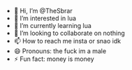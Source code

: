 - 👋 Hi, I’m @TheSbrar
- 👀 I’m interested in lua 
- 🌱 I’m currently learning lua
- 💞️ I’m looking to collaborate on nothing
- 📫 How to reach me insta or snao idk
- 😄 Pronouns: the fuck im a male
- ⚡ Fun fact: money is money 

<!---
TheSbrar/TheSbrar is a ✨ special ✨ repository because its `README.md` (this file) appears on your GitHub profile.
You can click the Preview link to take a look at your changes.
--->
